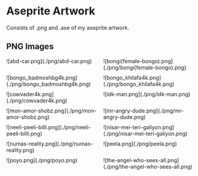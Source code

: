 # Aseprite Artwork
Consists of .png and .ase of my aseprite artwork.

## PNG Images

<div class="grid" markdown="1">
<div class="grid-item" markdown="1">
![abd-car.png](./png/abd-car.png)
</div>
<div class="grid-item" markdown="1">
![bongi(female-bongo).png](./png/bongi(female-bongo).png)
</div>
<div class="grid-item" markdown="1">
![bongo_badmoshbg4k.png](./png/bongo_badmoshbg4k.png)
</div>
<div class="grid-item" markdown="1">
![bongo_khilafa4k.png](./png/bongo_khilafa4k.png)
</div>
<div class="grid-item" markdown="1">
![cowvader4k.png](./png/cowvader4k.png)
</div>
<div class="grid-item" markdown="1">
![idk-man.png](./png/idk-man.png)
</div>
<div class="grid-item" markdown="1">
![mon-amor-shobz.png](./png/mon-amor-shobz.png)
</div>
<div class="grid-item" markdown="1">
![mr-angry-dude.png](./png/mr-angry-dude.png)
</div>
<div class="grid-item" markdown="1">
![neeli-peeli-billi.png](./png/neeli-peeli-billi.png)
</div>
<div class="grid-item" markdown="1">
![nisar-mei-teri-galiyon.png](./png/nisar-mei-teri-galiyon.png)
</div>
<div class="grid-item" markdown="1">
![numas-reality.png](./png/numas-reality.png)
</div>
<div class="grid-item" markdown="1">
![peela.png](./png/peela.png)
</div>
<div class="grid-item" markdown="1">
![poyo.png](./png/poyo.png)
</div>
<div class="grid-item" markdown="1">
![the-angel-who-sees-all.png](./png/the-angel-who-sees-all.png)
</div>

</div>
<style>
.grid {
  display: flex;
  flex-wrap: wrap;
  gap: 10px;
}
.grid-item {
  flex: 1 1 200px;
  max-width: 300px;
}
</style>
